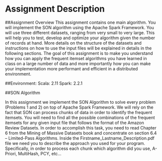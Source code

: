 # Assignment Description

##Assignment Overview
This assignment contains one main algorithm. You will implement the SON algorithm using the Apache Spark Framework. You will use three different datasets, ranging from very small to very large. This will help you to test, develop and optimize your algorithm given the number of records at hand. More details on the structure of the datasets and instructions on how to use the input files will be explained in details in the following sections. The goal of this assignment is to make you understand how you can apply the frequent itemset algorithms you have learned in class on a large number of data and more importantly how you can make your implementation more performant and efficient in a distributed environment.

##Environment:
Scala: 2.11 Spark: 2.2.1

##SON Algorithm

In this assignment we implement the SON Algorithm to solve every problem (Problems 1 and 2) on top of Apache Spark Framework. We will rely on the fact that SON can process chunks of data in order to identify the frequent itemsets. You will need to find all the possible combinations of the frequent itemsets for any given input file that follows the format of the Amazon Review Datasets. In order to accomplish this task, you need to read Chapter 6 from the Mining of Massive Datasets book and concentrate on section 6.4 – Limited-Pass Algorithms. Inside the Firstname_Lastname_Description.pdf file we need you to describe the approach you used for your program. Specifically, in order to process each chunk which algorithm did you use, A-Priori, MultiHash, PCY, etc…